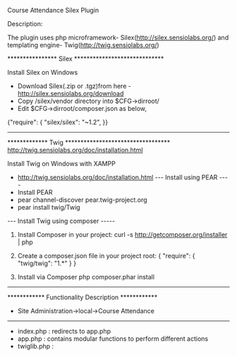 Course Attendance Silex Plugin

Description:

The plugin uses php microframework- Silex(http://silex.sensiolabs.org/) and templating engine- Twig(http://twig.sensiolabs.org/)

**************** Silex *****************************

Install Silex on Windows
- Download Silex(.zip or .tgz)from here - http://silex.sensiolabs.org/download
- Copy /silex/vendor directory into $CFG->dirroot/
- Edit $CFG->dirroot/composer.json as below,

{"require": {
        "silex/silex": "~1.2",
}}            


***************************************************


************* Twig **********************************
http://twig.sensiolabs.org/doc/installation.html

Install Twig on Windows with XAMPP
- http://twig.sensiolabs.org/doc/installation.html
--- Install using PEAR ----
- Install PEAR
- pear channel-discover pear.twig-project.org
- pear install twig/Twig

--- Install Twig using composer -----
1) Install Composer in your project:
curl -s http://getcomposer.org/installer | php

2) Create a composer.json file in your project root:
{
    "require": {
        "twig/twig": "1.*"
    }
}

3) Install via Composer
php composer.phar install

***************************************************

************ Functionality Description ************
- Site Administration->local->Course Attendance
***************************************************
- index.php : redirects to app.php 
- app.php : contains modular functions to perform different actions
- twiglib.php : 